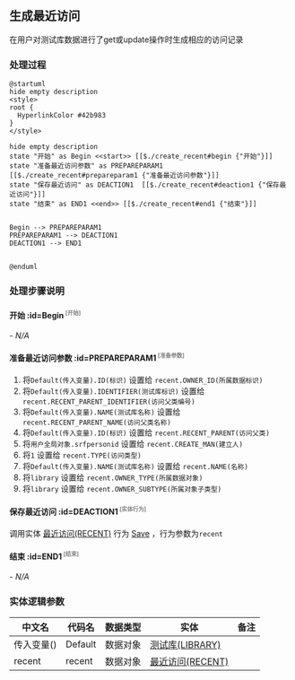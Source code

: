 ## 生成最近访问 <!-- {docsify-ignore-all} -->

   在用户对测试库数据进行了get或update操作时生成相应的访问记录

### 处理过程

```plantuml
@startuml
hide empty description
<style>
root {
  HyperlinkColor #42b983
}
</style>

hide empty description
state "开始" as Begin <<start>> [[$./create_recent#begin {"开始"}]]
state "准备最近访问参数" as PREPAREPARAM1  [[$./create_recent#prepareparam1 {"准备最近访问参数"}]]
state "保存最近访问" as DEACTION1  [[$./create_recent#deaction1 {"保存最近访问"}]]
state "结束" as END1 <<end>> [[$./create_recent#end1 {"结束"}]]


Begin --> PREPAREPARAM1
PREPAREPARAM1 --> DEACTION1
DEACTION1 --> END1


@enduml
```


### 处理步骤说明

#### 开始 :id=Begin<sup class="footnote-symbol"> <font color=gray size=1>[开始]</font></sup>



*- N/A*
#### 准备最近访问参数 :id=PREPAREPARAM1<sup class="footnote-symbol"> <font color=gray size=1>[准备参数]</font></sup>



1. 将`Default(传入变量).ID(标识)` 设置给  `recent.OWNER_ID(所属数据标识)`
2. 将`Default(传入变量).IDENTIFIER(测试库标识)` 设置给  `recent.RECENT_PARENT_IDENTIFIER(访问父类编号)`
3. 将`Default(传入变量).NAME(测试库名称)` 设置给  `recent.RECENT_PARENT_NAME(访问父类名称)`
4. 将`Default(传入变量).ID(标识)` 设置给  `recent.RECENT_PARENT(访问父类)`
5. 将`用户全局对象.srfpersonid` 设置给  `recent.CREATE_MAN(建立人)`
6. 将`1` 设置给  `recent.TYPE(访问类型)`
7. 将`Default(传入变量).NAME(测试库名称)` 设置给  `recent.NAME(名称)`
8. 将`library` 设置给  `recent.OWNER_TYPE(所属数据对象)`
9. 将`library` 设置给  `recent.OWNER_SUBTYPE(所属对象子类型)`

#### 保存最近访问 :id=DEACTION1<sup class="footnote-symbol"> <font color=gray size=1>[实体行为]</font></sup>



调用实体 [最近访问(RECENT)](module/Base/recent.md) 行为 [Save](module/Base/recent#行为) ，行为参数为`recent`

#### 结束 :id=END1<sup class="footnote-symbol"> <font color=gray size=1>[结束]</font></sup>



*- N/A*



### 实体逻辑参数

|    中文名   |    代码名    |  数据类型    |  实体   |备注 |
| --------| --------| -------- | -------- | --------   |
|传入变量(<i class="fa fa-check"/></i>)|Default|数据对象|[测试库(LIBRARY)](module/TestMgmt/library.md)||
|recent|recent|数据对象|[最近访问(RECENT)](module/Base/recent.md)||
